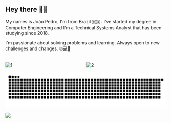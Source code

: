 ## Hey there ✌🏻

My names is João Pedro, I'm from Brazil :brazil: . I've started my degree in Computer Engineering and I'm a Technical Systems Analyst that has been studying since 2018.  

I'm passionate about solving problems and learning. Always open to new challenges and changes. :nerd_face::computer::guitar:		
##
<div style="display:flex; flex-direction: row; align-items: center; justify-content: space-around">
   <img width="380px" align="left" alt="1" src="https://github-readme-stats.vercel.app/api?username=Pedroxzz&show_icons=true&theme=dracula&count_private=true" />
  <img width="380px" align="left" alt="2" src="https://github-readme-stats.vercel.app/api/top-langs/?username=Pedroxzz&count_private=true&langs_count=4&layout=compact&theme=dracula&hide=html,tsql,css,plpgsql,objective-c" />
</div>

![Snake animation Contribution Graph](https://raw.githubusercontent.com/Anmol-Baranwal/Anmol-Baranwal/output/github-contribution-grid-snake-dark.svg)

<img src="https://www.animatedimages.org/data/media/562/animated-line-image-0184.gif" width="1920" />
